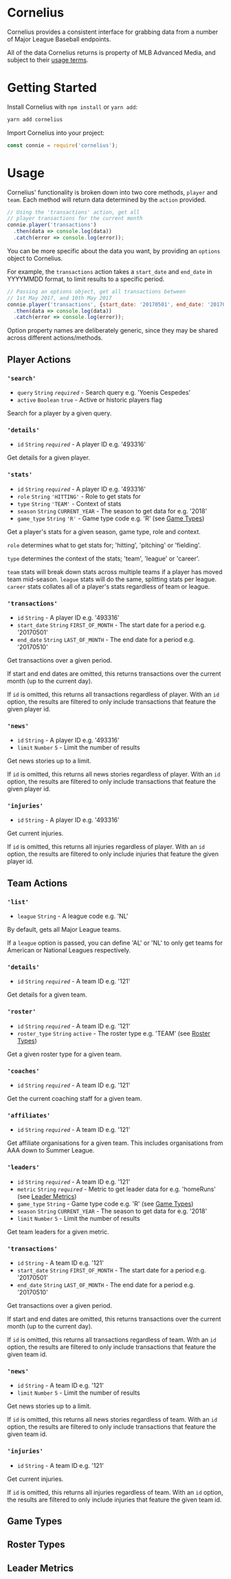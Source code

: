 # Cornelius

Cornelius provides a consistent interface for grabbing data from a number of Major League Baseball endpoints.

All of the data Cornelius returns is property of MLB Advanced Media, and subject to their [usage terms](http://gdx.mlb.com/components/copyright.txt).

# Getting Started

Install Cornelius with `npm install` or `yarn add`:

```sh
yarn add cornelius
```

Import Cornelius into your project:

```javascript
const connie = require('cornelius');
```

# Usage

Cornelius' functionality is broken down into two core methods, `player` and `team`. Each method will return data determined by the `action` provided.

```javascript
// Using the 'transactions' action, get all
// player transactions for the current month
connie.player('transactions')
  .then(data => console.log(data))
  .catch(error => console.log(error));
```

You can be more specific about the data you want, by providing an `options` object to Cornelius.

For example, the `transactions` action takes a `start_date` and `end_date` in YYYYMMDD format, to limit results to a specific period.

```javascript
// Passing an options object, get all transactions between
// 1st May 2017, and 10th May 2017
connie.player('transactions', {start_date: '20170501', end_date: '20170510'})
  .then(data => console.log(data))
  .catch(error => console.log(error));
```

Option property names are deliberately generic, since they may be shared across different actions/methods.

## Player Actions

### `'search'`

- `query` `String` *`required`* - Search query e.g. 'Yoenis Cespedes'
- `active` `Boolean` `true` - Active or historic players flag

Search for a player by a given query.

### `'details'`

- `id` `String` *`required`* - A player ID e.g. '493316'

Get details for a given player.

### `'stats'`

- `id` `String` *`required`* - A player ID e.g. '493316'
- `role` `String` `'HITTING'` - Role to get stats for
- `type` `String` `'TEAM'` - Context of stats
- `season` `String` `CURRENT_YEAR` - The season to get data for e.g. '2018'
- `game_type` `String` `'R'` - Game type code e.g. 'R' (see [Game Types]())

Get a player's stats for a given season, game type, role and context.

`role` determines what to get stats for; 'hitting', 'pitching' or 'fielding'.

`type` determines the context of the stats; 'team', 'league' or 'career'.

`team` stats will break down stats across multiple teams if a player has moved team mid-season. `league` stats will do the same, splitting stats per league. `career` stats collates all of a player's stats regardless of team or league.

### `'transactions'`

- `id` `String` - A player ID e.g. '493316'
- `start_date` `String` `FIRST_OF_MONTH` - The start date for a period e.g. '20170501'
- `end_date` `String` `LAST_OF_MONTH` - The end date for a period e.g. '20170510'

Get transactions over a given period.

If start and end dates are omitted, this returns transactions
over the current month (up to the current day).

If `id` is omitted, this returns all transactions regardless of player. With an `id` option, the results
are filtered to only include transactions that feature the given player id.


### `'news'`

- `id` `String` - A player ID e.g. '493316'
- `limit` `Number` `5` - Limit the number of results

Get news stories up to a limit.

If `id` is omitted, this returns all news stories regardless of player. With an `id` option, the results
are filtered to only include transactions that feature the given player id.

### `'injuries'`

- `id` `String` - A player ID e.g. '493316'

Get current injuries.

If `id` is omitted, this returns all injuries regardless of player. With an `id` option, the results
are filtered to only include injuries that feature the given player id.

## Team Actions

### `'list'`

- `league` `String` - A league code e.g. 'NL'

By default, gets all Major League teams.

If a `league` option is passed, you can define 'AL' or 'NL' to only get teams for American or National Leagues respectively.

### `'details'`

- `id` `String` *`required`* - A team ID e.g. '121'

Get details for a given team.

### `'roster'`

- `id` `String` *`required`* - A team ID e.g. '121'
- `roster_type` `String` `active` - The roster type e.g. 'TEAM' (see [Roster Types]())

Get a given roster type for a given team.

### `'coaches'`

- `id` `String` *`required`* - A team ID e.g. '121'

Get the current coaching staff for a given team.

### `'affiliates'`

- `id` `String` *`required`* - A team ID e.g. '121'

Get affiliate organisations for a given team. This includes organisations from AAA down to Summer League.

### `'leaders'`

- `id` `String` *`required`* - A team ID e.g. '121'
- `metric` `String` *`required`* - Metric to get leader data for e.g. 'homeRuns' (see [Leader Metrics]())
- `game_type` `String` - Game type code e.g. 'R' (see [Game Types]())
- `season` `String` `CURRENT_YEAR` - The season to get data for e.g. '2018'
- `limit` `Number` `5` - Limit the number of results

Get team leaders for a given metric.

### `'transactions'`

- `id` `String` - A team ID e.g. '121'
- `start_date` `String` `FIRST_OF_MONTH` - The start date for a period e.g. '20170501'
- `end_date` `String` `LAST_OF_MONTH` - The end date for a period e.g. '20170510'

Get transactions over a given period.

If start and end dates are omitted, this returns transactions
over the current month (up to the current day).

If `id` is omitted, this returns all transactions regardless of team. With an `id` option, the results
are filtered to only include transactions that feature the given team id.


### `'news'`

- `id` `String` - A team ID e.g. '121'
- `limit` `Number` `5` - Limit the number of results

Get news stories up to a limit.

If `id` is omitted, this returns all news stories regardless of team. With an `id` option, the results
are filtered to only include transactions that feature the given team id.

### `'injuries'`

- `id` `String` - A team ID e.g. '121'

Get current injuries.

If `id` is omitted, this returns all injuries regardless of team. With an `id` option, the results
are filtered to only include injuries that feature the given team id.

## Game Types

## Roster Types

## Leader Metrics

